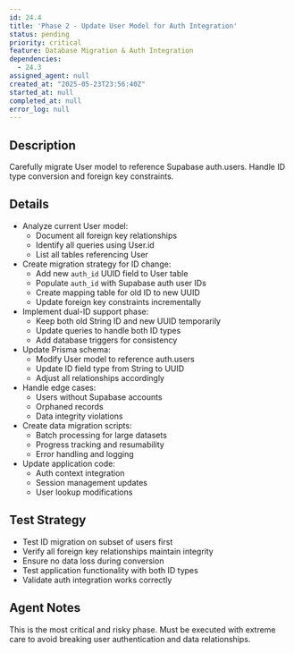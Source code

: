 ```yaml
---
id: 24.4
title: 'Phase 2 - Update User Model for Auth Integration'
status: pending
priority: critical
feature: Database Migration & Auth Integration
dependencies:
  - 24.3
assigned_agent: null
created_at: "2025-05-23T23:56:40Z"
started_at: null
completed_at: null
error_log: null
---
```


## Description

Carefully migrate User model to reference Supabase auth.users. Handle ID type conversion and foreign key constraints.

## Details

- Analyze current User model:
  - Document all foreign key relationships
  - Identify all queries using User.id
  - List all tables referencing User
- Create migration strategy for ID change:
  - Add new `auth_id` UUID field to User table
  - Populate `auth_id` with Supabase auth user IDs
  - Create mapping table for old ID to new UUID
  - Update foreign key constraints incrementally
- Implement dual-ID support phase:
  - Keep both old String ID and new UUID temporarily
  - Update queries to handle both ID types
  - Add database triggers for consistency
- Update Prisma schema:
  - Modify User model to reference auth.users
  - Update ID field type from String to UUID
  - Adjust all relationships accordingly
- Handle edge cases:
  - Users without Supabase accounts
  - Orphaned records
  - Data integrity violations
- Create data migration scripts:
  - Batch processing for large datasets
  - Progress tracking and resumability
  - Error handling and logging
- Update application code:
  - Auth context integration
  - Session management updates
  - User lookup modifications

## Test Strategy

- Test ID migration on subset of users first
- Verify all foreign key relationships maintain integrity
- Ensure no data loss during conversion
- Test application functionality with both ID types
- Validate auth integration works correctly

## Agent Notes

This is the most critical and risky phase. Must be executed with extreme care to avoid breaking user authentication and data relationships. 
